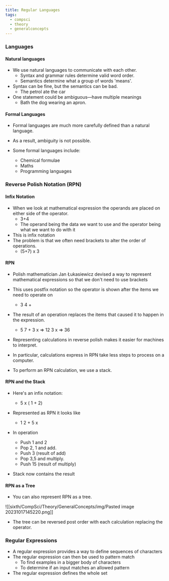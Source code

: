```yaml
---
title: Regular Languages
tags:
  - compsci
  - theory
  - generalconcepts
---
```


### Languages


#### Natural languages

- We use natural languages to communicate with each other.
	- Syntax and grammar rules determine valid word order.
	- Semantics determine what a group of words 'means'.
- Syntax can be fine, but the semantics can be bad.
	- The petrol ate the car
- One statement could be ambiguous—have multiple meanings
	- Bath the dog wearing an apron.

#### Formal Languages

- Formal languages are much more carefully defined than a natural language.
- As a result, ambiguity is not possible.

- Some formal languages include:
	- Chemical formulae
	- Maths
	- Programming languages

### Reverse Polish Notation (RPN)

#### Infix Notation

- When we look at mathematical expression the operands are placed on either side of the operator.
	- 3+4
	- The operand being the data we want to use and the operator being what we want to do with it
- This is infix notation
- The problem is that we often need brackets to alter the order of operations.
	- (5+7) x 3
#### RPN

- Polish mathematician Jan Łukasiewicz devised a way to represent mathematical expressions so that we don't need to use brackets
- This uses postfix notation so the operator is shown after the items we need to operate on
	- 3 4 +
- The result of an operation replaces the items that caused it to happen in the expression.
	-  5 7 + 3 x => 12 3 x => 36


- Representing calculations in reverse polish makes it easier for machines to interpret.
- In particular, calculations express in RPN take less steps to process on a computer.
- To perform an RPN calculation, we use a stack.

#### RPN and the Stack

- Here's an infix notation:
	- 5 x ( 1 + 2)
- Represented as RPN it looks like
	- 1 2 + 5 x

- In operation
	-  Push 1 and 2
	- Pop 2, 1 and add.
	- Push 3 (result of add)
	- Pop 3,5 and multiply.
	- Push 15 (result of multiply)
- Stack now contains the result

#### RPN as a Tree

- You can also represent RPN as a tree.

![[sixth/CompSci/Theory/GeneralConcepts/img/Pasted image 20231017145220.png]]
 
- The tree can be reversed post order with each calculation replacing the operator.


### Regular Expressions

- A regular expression provides a way to define sequences of characters
- The regular expression can then be used to pattern match
	- To find examples in a bigger body of characters
	- To determine if an input matches an allowed pattern
- The regular expression defines the whole set



‎‎